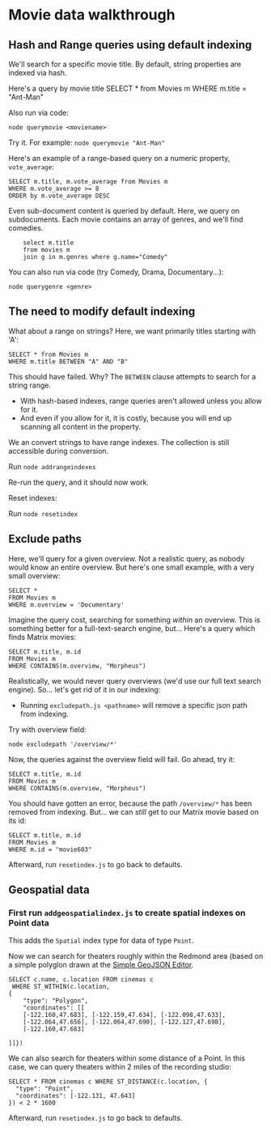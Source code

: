 Movie data walkthrough
===

## Hash and Range queries using default indexing

We'll search for a specific movie title. By default, string properties are indexed via hash.

Here's a query by movie title
	SELECT * from Movies m
	WHERE m.title = "Ant-Man"

Also run via code:

	node querymovie <moviename>
	
Try it. For example: `node querymovie "Ant-Man"`

Here's an example of a range-based query on a numeric property, `vote_average`:

 	SELECT m.title, m.vote_average from Movies m
 	WHERE m.vote_average >= 8
 	ORDER by m.vote_average DESC

Even sub-document content is queried by default. Here, we query on subdocuments. Each movie contains an array of genres, and we'll find comedies.

        select m.title
        from movies m
        join g in m.genres where g.name="Comedy"

You can also run via code (try Comedy, Drama, Documentary...):

	node querygenre <genre>
	
## The need to modify default indexing

What about a range on strings? Here, we want primarily titles starting with 'A':

 	SELECT * from Movies m
 	WHERE m.title BETWEEN "A" AND "B"
 
This should have failed. Why? The `BETWEEN` clause attempts to search for a string range.

* With hash-based indexes, range queries aren't allowed unless you allow for it.
* And even if you allow for it, it is costly, because you will end up scanning all content in the property.

We an convert strings to have range indexes. The collection is still accessible during conversion.

Run `node addrangeindexes`

Re-run the query, and it should now work.

Reset indexes:

Run `node resetindex`

## Exclude paths

Here, we'll query for a given overview. Not a realistic query, as nobody would know an entire overview. But here's one small example, with a very small overview:

	SELECT * 
	FROM Movies m 
	WHERE m.overview = 'Documentary'

Imagine the query cost, searching for something *within* an overview. This is something better for a full-text-search engine, but... Here's a query which finds Matrix movies:

	SELECT m.title, m.id 
	FROM Movies m 
	WHERE CONTAINS(m.overview, "Morpheus")

Realistically, we would never query overviews (we'd use our full text search engine). So... let's get rid of it in our indexing:

* Running `excludepath.js <pathname>` will remove a specific json path from indexing.

Try with overview field:

	node excludepath '/overview/*'

Now, the queries against the overview field will fail. Go ahead, try it:

	SELECT m.title, m.id 
	FROM Movies m 
	WHERE CONTAINS(m.overview, "Morpheus")
	
You should have gotten an error, because the path `/overview/*` has been removed from indexing. But... we can *still* get to our Matrix movie based on its id:

	SELECT m.title, m.id 
	FROM Movies m 
	WHERE m.id = "movie603"

Afterward, run `resetindex.js` to go back to defaults.

## Geospatial data

### First run `addgeospatialindex.js` to create spatial indexes on Point data

This adds the `Spatial` index type for data of type `Point`.

Now we can search for theaters roughly within the Redmond area (based on a simple polyglon drawn at the [Simple GeoJSON Editor](https://google-developers.appspot.com/maps/documentation/utils/geojson/).

	SELECT c.name, c.location FROM cinemas c
	 WHERE ST_WITHIN(c.location, 
	{ 
	    "type": "Polygon",  
	    "coordinates": [[ 
		[-122.160,47.683], [-122.159,47.634], [-122.098,47.633],
		[-122.064,47.656], [-122.064,47.690], [-122.127,47.698],
		[-122.160,47.683]

	]]})

We can also search for theaters within some distance of a Point. In this case, we can query theaters within 2 miles of the recording studio:

	SELECT * FROM cinemas c WHERE ST_DISTANCE(c.location, { 
	  "type": "Point", 
	  "coordinates": [-122.131, 47.643] 
	}) < 2 * 1600
	
Afterward, run `resetindex.js` to go back to defaults.
